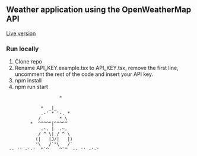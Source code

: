 ## Weather application using the OpenWeatherMap API

[Live version](https://thermox.netlify.app)

### Run locally
1. Clone repo
2. Rename API_KEY.example.tsx to API_KEY.tsx, remove the first line, uncomment the rest of the code and insert your API key.
3. npm install
4. npm run start

```
                    *

             *  _|_
             .-' * '-. *
            /       * \
         *  ^^^^^|^^^^^
             .~. |  .~.
            / ^ \| / ^ \
           (|   |J/|   |)
           '\   /`"\   /`
 -- '' -'-'  ^`^    ^`^  -- '' -'-'
```


